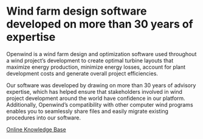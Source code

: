 # Wind farm design software developed on more than 30 years of expertise

Openwind is a wind farm design and optimization software used throughout a wind project’s development to create optimal turbine layouts that maximize energy production, minimize energy losses, account for plant development costs and generate overall project efficiencies.

Our software was developed by drawing on more than 30 years of advisory expertise, which has helped ensure that stakeholders involved in wind project development around the world have confidence in our platform. Additionally, Openwind’s compatibility with other computer wind programs enables you to seamlessly share files and easily migrate existing procedures into our software.

[Online Knowledge Base](https://github.com/Underwriters-Labs/renewables.openwind.help/wiki)
